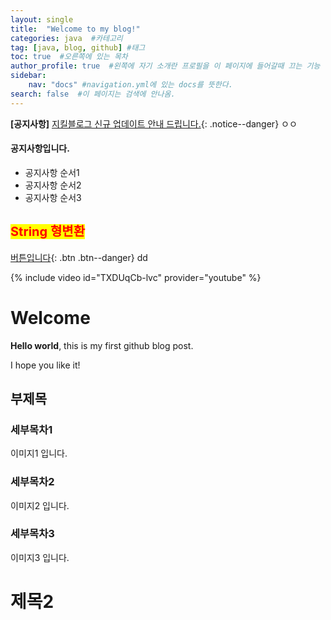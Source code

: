 ```yaml
---
layout: single
title:  "Welcome to my blog!"
categories: java  #카테고리
tag: [java, blog, github] #태그
toc: true  #오른쪽에 있는 목차
author_profile: true  #왼쪽에 자기 소개란 프로필을 이 페이지에 들어갈때 끄는 기능
sidebar:
    nav: "docs" #navigation.yml에 있는 docs를 뜻한다.
search: false  #이 페이지는 검색에 안나옴.
---
```


**[공지사항]** [지킬블로그 신규 업데이트 안내 드립니다.](https://woolfiekim.github.io/coding/first){: .notice--danger} <!--공지사항 배너-->
ㅇㅇ
<div class="notice--success">
<h4>공지사항입니다.</h4>
<ul>
    <li>공지사항 순서1</li>
    <li>공지사항 순서2</li>
    <li>공지사항 순서3</li>
</ul>
</div>

## <span style="color:red;font-size:15pt;background-color:yellow">String 형변환</span>

[버튼입니다](https://google.com){: .btn .btn--danger} <!--button-->
dd

{% include video id="TXDUqCb-lvc" provider="youtube" %} <!--youtube-->


# Welcome

**Hello world**, this is my first github blog post.

I hope you like it!

## 부제목

### 세부목차1
이미지1 입니다.

### 세부목차2
이미지2 입니다.

### 세부목차3
이미지3 입니다.

# 제목2


<!-- 이미지 추가하는 태깅 : ![](https://~~~~~) -->
